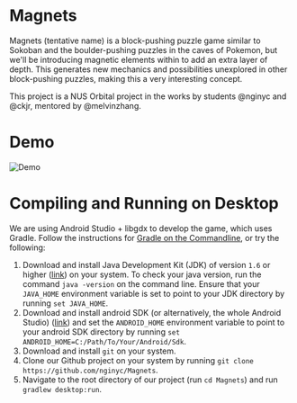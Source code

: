 # Magnets 
Magnets (tentative name) is a block-pushing puzzle game similar to Sokoban and the boulder-pushing puzzles in the caves of Pokemon, but we'll be introducing magnetic elements within to add an extra layer of depth. This generates new mechanics and possibilities unexplored in other block-pushing puzzles, making this a very interesting concept. 

This project is a NUS Orbital project in the works by students @nginyc and @ckjr, mentored by @melvinzhang.

# Demo

![Demo](https://raw.githubusercontent.com/nginyc/Magnets/f0952aea2614ed0553c44502efdf3006105d15b6/android/assets/Others/demo.gif)

# Compiling and Running on Desktop
We are using Android Studio + libgdx to develop the game, which uses Gradle. Follow the instructions for [Gradle on the Commandline](https://github.com/libgdx/libgdx/wiki/Gradle-on-the-Commandline), or try the following:

1. Download and install Java Development Kit (JDK) of version `1.6` or higher ([link](http://www.oracle.com/technetwork/java/javase/downloads)) on your system. To check your java version, run the command `java -version` on the command line. Ensure that your `JAVA_HOME` environment variable is set to point to your JDK directory by running `set JAVA_HOME`.
2. Download and install android SDK (or alternatively, the whole Android Studio) ([link](https://developer.android.com/studio)) and set the `ANDROID_HOME` environment variable to point to your android SDK directory by running `set ANDROID_HOME=C:/Path/To/Your/Android/Sdk`.
3. Download and install `git` on your system.
4. Clone our Github project on your system by running `git clone https://github.com/nginyc/Magnets`.
5. Navigate to the root directory of our project (run `cd Magnets`) and run `gradlew desktop:run`.
